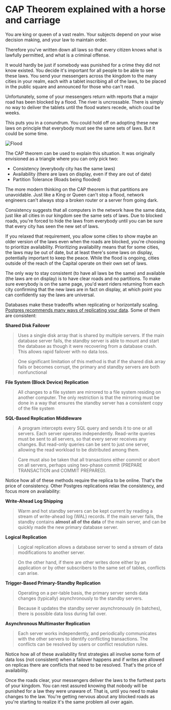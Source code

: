 # CAP Theorem explained with a horse and carriage

You are king or queen of a vast realm. Your subjects depend on your wise decision making, and your law to maintain order. 

Therefore you've written down all laws so that every citizen knows what is lawfully permitted, and what is a criminal offense. 

It would hardly be just if somebody was punished for a crime they did not know existed. You decide it's important for all people to be able to see these laws. You send your messengers across the kingdom to the many cities in your realm, each with a tablet inscribing all of the laws, to be placed in the public square and announced for those who can't read. 

Unfortunately, some of your messengers return with reports that a major road has been blocked by a flood. The river is uncrossable. There is simply no way to deliver the tablets until the flood waters recede, which coud be weeks. 

This puts you in a conundrum. You could hold off on adopting these new laws on principle that everybody must see the same sets of laws. But it could be some time.

![Flood](/blog/images/Ma_Yuan_-_Water_Album_-_The_Yellow_River_Breaches_its_Course.jpg)

The CAP theorem can be used to explain this situation. It was originally envisioned as a triangle where you can only pick two:

* Consistency (everybody city has the same laws)
* Availability (there are laws on display, even if they are out of date)
* Partition Tolerance (Roads being flooded)

The more modern thinking on the CAP theorem is that partitions are unavoidable. Just like a King or Queen can't stop a flood, network engineers can't always stop a broken router or a server from going dark.

Consistency suggests that all computers in the network have the same data, just like all cities in our kingdom see the same sets of laws. Due to blocked roads, you're forced to hide the laws from everybody until you can be sure that every city has seen the new set of laws.

If you relaxed that requirement, you allow some cities to show maybe an older version of the laws even when the roads are blocked, you're choosing to prioritize availability. Prioritizing availability means that for some cities, the laws may be out of date, but at least there's some laws on display, potentially important to keep the peace. While the flood is ongoing, cities outside of the reach of the Capital operate on their own set of laws. 

The only way to stay consistent (to have all laws be the same) and available (the laws are on display) is to have clear roads and no partitions. To make sure everybody is on the same page, you'd want riders returning from each city confirming that the new laws are in fact on display, at which point you can confidently say the laws are universal. 

Databases make these tradeoffs when replicating or horizontally scaling. [Postgres recommends many ways of replicating your data](https://www.postgresql.org/docs/current/different-replication-solutions.html). Some of them are consistent:

**Shared Disk Failover** 
> Uses a single disk array that is shared by multiple servers. If the main database server fails, the standby server is able to mount and start the database as though it were recovering from a database crash. This allows rapid failover with no data loss.

> One significant limitation of this method is that if the shared disk array fails or becomes corrupt, the primary and standby servers are both nonfunctional

**File System (Block Device) Replication**
> All changes to a file system are mirrored to a file system residing on another computer. The only restriction is that the mirroring must be done in a way that ensures the standby server has a consistent copy of the file system

**SQL-Based Replication Middleware**
> A program intercepts every SQL query and sends it to one or all servers. Each server operates independently. Read-write queries must be sent to all servers, so that every server receives any changes. But read-only queries can be sent to just one server, allowing the read workload to be distributed among them.

> Care must also be taken that all transactions either commit or abort on all servers, perhaps using two-phase commit (PREPARE TRANSACTION and COMMIT PREPARED).

Notice how all of these methods require the replica to be online. That's the price of consistency. Other Postgres replications relax the consistency, and focus more on availability:

**Write-Ahead Log Shipping**
> Warm and hot standby servers can be kept current by reading a stream of write-ahead log (WAL) records. If the main server fails, the standby contains **almost all of the data** of the main server, and can be quickly made the new primary database server.

**Logical Replication**
> Logical replication allows a database server to send a stream of data modifications to another server.

> On the other hand, if there are other writes done either by an application or by other subscribers to the same set of tables, conflicts can arise.

**Trigger-Based Primary-Standby Replication** 

> Operating on a per-table basis, the primary server sends data changes (typically) asynchronously to the standby servers.

> Because it updates the standby server asynchronously (in batches), there is possible data loss during fail over.

**Asynchronous Multimaster Replication**

> Each server works independently, and periodically communicates with the other servers to identify conflicting transactions. The conflicts can be resolved by users or conflict resolution rules.

Notice how all of these availability first strategies all involve some form of data loss (not consistent) when a failover happens and if writes are allowed on replicas there are conflicts that need to be resolved. That's the price of availability.

Once the roads clear, your messengers deliver the laws to the furthest parts of your kingdom. You can rest assured knowing that nobody will be punished for a law they were unaware of. That is, until you need to make changes to the law. You're getting nervous about any blocked roads as you're starting to realize it's the same problem all over again. 
